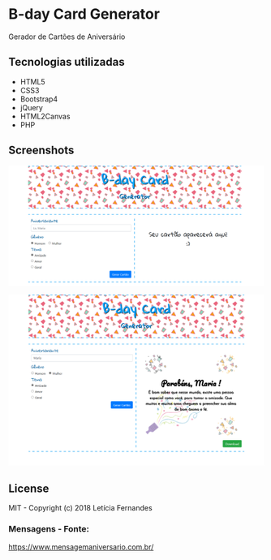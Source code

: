 # B-day Card Generator
Gerador de Cartões de Aniversário

## Tecnologias utilizadas
* HTML5
* CSS3
* Bootstrap4
* jQuery
* HTML2Canvas
* PHP

## Screenshots

<p align="center">
    <img alt="index" src="readmeimgs/index-photo.png" width="800px">
</p>

<p align="center">
    <img alt="card" src="readmeimgs/index-photo-card.png" width="800px">
</p>

## License
MIT - Copyright (c) 2018 Letícia Fernandes

### Mensagens - Fonte:
https://www.mensagemaniversario.com.br/